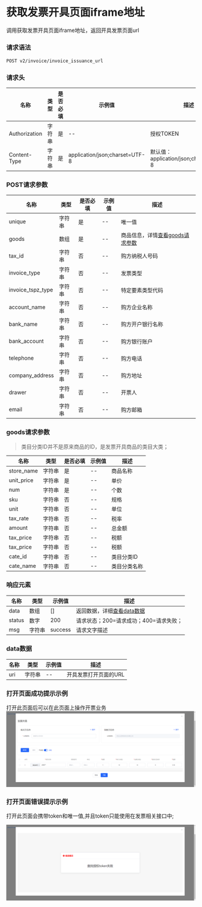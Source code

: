 # 获取发票开具页面iframe地址

调用获取发票开具页面iframe地址，返回开具发票页面url

### 请求语法

```html
POST v2/invoice/invoice_issuance_url
```

### 请求头

| 名称 | 类型|是否必填 |示例值| 描述|
|---|---|---|---|---|
| Authorization | 字符串|是|--| 授权TOKEN |
| Content-Type | 字符串|是|application/json;charset=UTF-8| 默认值：application/json;charset=UTF-8 |

### POST请求参数

| 名称 | 类型|是否必填 |示例值| 描述|
|---|---|---|---|---|
| unique | 字符串|是|--| 唯一值 |
| goods | 数组|是|--| 商品信息，详情[查看goods请求参数](#goods) |
| tax_id | 字符串|否|--| 购方纳税人号码 |
| invoice_type | 字符串|否|--| 发票类型 |
| invoice_tspz_type | 字符串|否|--| 特定要素类型代码 |
| account_name | 字符串|否|--| 购方企业名称 |
| bank_name | 字符串|否|--| 购方开户银行名称 |
| bank_account | 字符串|否|--| 购方银行账户 |
| telephone | 字符串|否|--| 购方电话 |
| company_address | 字符串|否|--| 购方地址 |
| drawer | 字符串|否|--| 开票人 |
| email | 字符串|否|--| 购方邮箱 |

### <a id='goods'>goods请求参数</a>

> 类目分类ID并不是原来商品的ID，是发票开具商品的类目大类；

| 名称 | 类型|是否必填 |示例值| 描述|
|---|---|---|---|---|
| store_name | 字符串|是|--| 商品名称 |
| unit_price | 字符串|是|--| 单价 |
| num | 字符串|是|--| 个数 |
| sku | 字符串|否|--| 规格 |
| unit | 字符串|否|--| 单位 |
| tax_rate | 字符串|否|--| 税率 |
| amount | 字符串|否|--| 总金额 |
| tax_price | 字符串|否|--| 税额 |
| tax_price | 字符串|否|--| 税额 |
| cate_id | 字符串|否|--| 类目分类ID |
| cate_name | 字符串|否|--| 类目分类名称 |

### 响应元素

| 名称 | 类型 |示例值| 描述|
|---|---|---|---| 
| data | 数组|[]| 返回数据，详细[查看data数据](#data) |
| status | 数字|200| 请求状态；200=请求成功；400=请求失败； |
| msg | 字符串|success| 请求文字描述 |

### <a id='data'>data数据</a>

| 名称 | 类型 |示例值| 描述|
|---|---|---|---| 
| uri | 字符串|--| 开具发票打开页面的URL |

### 打开页面成功提示示例

打开此页面后可以在此页面上操作开票业务
![img.png](../../public/copy_setting/iframe1.png)

### 打开页面错误提示示例

打开此页面会携带token和唯一值,并且token只能使用在发票相关接口中;

![img.png](../../public/copy_setting/iframe.png)


